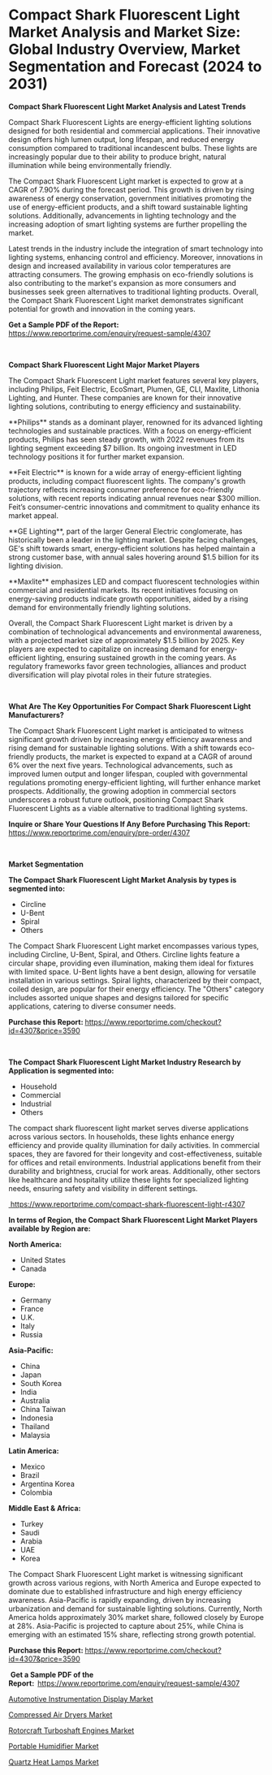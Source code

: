 <p><h1>Compact Shark Fluorescent Light Market Analysis and Market Size: Global Industry Overview, Market Segmentation and Forecast (2024 to 2031)</h1></p><p><strong>Compact Shark Fluorescent Light Market Analysis and Latest Trends</strong></p>
<p><p>Compact Shark Fluorescent Lights are energy-efficient lighting solutions designed for both residential and commercial applications. Their innovative design offers high lumen output, long lifespan, and reduced energy consumption compared to traditional incandescent bulbs. These lights are increasingly popular due to their ability to produce bright, natural illumination while being environmentally friendly.</p><p>The Compact Shark Fluorescent Light market is expected to grow at a CAGR of 7.90% during the forecast period. This growth is driven by rising awareness of energy conservation, government initiatives promoting the use of energy-efficient products, and a shift toward sustainable lighting solutions. Additionally, advancements in lighting technology and the increasing adoption of smart lighting systems are further propelling the market. </p><p>Latest trends in the industry include the integration of smart technology into lighting systems, enhancing control and efficiency. Moreover, innovations in design and increased availability in various color temperatures are attracting consumers. The growing emphasis on eco-friendly solutions is also contributing to the market's expansion as more consumers and businesses seek green alternatives to traditional lighting products. Overall, the Compact Shark Fluorescent Light market demonstrates significant potential for growth and innovation in the coming years.</p></p>
<p><strong>Get a Sample PDF of the Report:&nbsp;</strong> <a href="https://www.reportprime.com/enquiry/request-sample/4307">https://www.reportprime.com/enquiry/request-sample/4307</a></p>
<p>&nbsp;</p>
<p><strong>Compact Shark Fluorescent Light Major Market Players</strong></p>
<p><p>The Compact Shark Fluorescent Light market features several key players, including Philips, Feit Electric, EcoSmart, Plumen, GE, CLI, Maxlite, Lithonia Lighting, and Hunter. These companies are known for their innovative lighting solutions, contributing to energy efficiency and sustainability.</p><p>**Philips** stands as a dominant player, renowned for its advanced lighting technologies and sustainable practices. With a focus on energy-efficient products, Philips has seen steady growth, with 2022 revenues from its lighting segment exceeding $7 billion. Its ongoing investment in LED technology positions it for further market expansion.</p><p>**Feit Electric** is known for a wide array of energy-efficient lighting products, including compact fluorescent lights. The company's growth trajectory reflects increasing consumer preference for eco-friendly solutions, with recent reports indicating annual revenues near $300 million. Feit’s consumer-centric innovations and commitment to quality enhance its market appeal.</p><p>**GE Lighting**, part of the larger General Electric conglomerate, has historically been a leader in the lighting market. Despite facing challenges, GE's shift towards smart, energy-efficient solutions has helped maintain a strong customer base, with annual sales hovering around $1.5 billion for its lighting division.</p><p>**Maxlite** emphasizes LED and compact fluorescent technologies within commercial and residential markets. Its recent initiatives focusing on energy-saving products indicate growth opportunities, aided by a rising demand for environmentally friendly lighting solutions.</p><p>Overall, the Compact Shark Fluorescent Light market is driven by a combination of technological advancements and environmental awareness, with a projected market size of approximately $1.5 billion by 2025. Key players are expected to capitalize on increasing demand for energy-efficient lighting, ensuring sustained growth in the coming years. As regulatory frameworks favor green technologies, alliances and product diversification will play pivotal roles in their future strategies.</p></p>
<p>&nbsp;</p>
<p><strong>What Are The Key Opportunities For Compact Shark Fluorescent Light Manufacturers?</strong></p>
<p><p>The Compact Shark Fluorescent Light market is anticipated to witness significant growth driven by increasing energy efficiency awareness and rising demand for sustainable lighting solutions. With a shift towards eco-friendly products, the market is expected to expand at a CAGR of around 6% over the next five years. Technological advancements, such as improved lumen output and longer lifespan, coupled with governmental regulations promoting energy-efficient lighting, will further enhance market prospects. Additionally, the growing adoption in commercial sectors underscores a robust future outlook, positioning Compact Shark Fluorescent Lights as a viable alternative to traditional lighting systems.</p></p>
<p><strong>Inquire or Share Your Questions If Any Before Purchasing This Report:</strong> <a href="https://www.reportprime.com/enquiry/pre-order/4307">https://www.reportprime.com/enquiry/pre-order/4307</a></p>
<p>&nbsp;</p>
<p><strong>Market Segmentation</strong></p>
<p><strong>The Compact Shark Fluorescent Light Market Analysis by types is segmented into:</strong></p>
<p><ul><li>Circline</li><li>U-Bent</li><li>Spiral</li><li>Others</li></ul></p>
<p><p>The Compact Shark Fluorescent Light market encompasses various types, including Circline, U-Bent, Spiral, and Others. Circline lights feature a circular shape, providing even illumination, making them ideal for fixtures with limited space. U-Bent lights have a bent design, allowing for versatile installation in various settings. Spiral lights, characterized by their compact, coiled design, are popular for their energy efficiency. The "Others" category includes assorted unique shapes and designs tailored for specific applications, catering to diverse consumer needs.</p></p>
<p><strong>Purchase this Report:&nbsp;</strong><a href="https://www.reportprime.com/checkout?id=4307&price=3590">https://www.reportprime.com/checkout?id=4307&price=3590</a></p>
<p>&nbsp;</p>
<p><strong>The Compact Shark Fluorescent Light Market Industry Research by Application is segmented into:</strong></p>
<p><ul><li>Household</li><li>Commercial</li><li>Industrial</li><li>Others</li></ul></p>
<p><p>The compact shark fluorescent light market serves diverse applications across various sectors. In households, these lights enhance energy efficiency and provide quality illumination for daily activities. In commercial spaces, they are favored for their longevity and cost-effectiveness, suitable for offices and retail environments. Industrial applications benefit from their durability and brightness, crucial for work areas. Additionally, other sectors like healthcare and hospitality utilize these lights for specialized lighting needs, ensuring safety and visibility in different settings.</p></p>
<p><a href="https://www.reportprime.com/compact-shark-fluorescent-light-r4307">&nbsp;https://www.reportprime.com/compact-shark-fluorescent-light-r4307</a></p>
<p><strong>In terms of Region, the Compact Shark Fluorescent Light Market Players available by Region are:</strong></p>
<p>
    <p> <strong> North America: </strong>
        <ul>
            <li>United States</li>
            <li>Canada</li>
        </ul>
        </p> 
    <p> <strong> Europe: </strong>
        <ul>
            <li>Germany</li>
            <li>France</li>
            <li>U.K.</li>
            <li>Italy</li>
            <li>Russia</li>
        </ul>
        </p> 
    <p> <strong> Asia-Pacific: </strong>
        <ul>
            <li>China</li>
            <li>Japan</li>
            <li>South Korea</li>
            <li>India</li>
            <li>Australia</li>
            <li>China Taiwan</li>
            <li>Indonesia</li>
            <li>Thailand</li>
            <li>Malaysia</li>
        </ul>
        </p> 
    <p> <strong> Latin America: </strong>
        <ul>
            <li>Mexico</li>
            <li>Brazil</li>
            <li>Argentina Korea</li>
            <li>Colombia</li>
        </ul>
        </p> 
    <p> <strong> Middle East & Africa: </strong>
        <ul>
            <li>Turkey</li>
            <li>Saudi</li>
            <li>Arabia</li>
            <li>UAE</li>
            <li>Korea</li>
        </ul>
    </p>
    </p>
<p><p>The Compact Shark Fluorescent Light market is witnessing significant growth across various regions, with North America and Europe expected to dominate due to established infrastructure and high energy efficiency awareness. Asia-Pacific is rapidly expanding, driven by increasing urbanization and demand for sustainable lighting solutions. Currently, North America holds approximately 30% market share, followed closely by Europe at 28%. Asia-Pacific is projected to capture about 25%, while China is emerging with an estimated 15% share, reflecting strong growth potential.</p></p>
<p><strong>Purchase this Report: </strong><a href="https://www.reportprime.com/checkout?id=4307&price=3590">https://www.reportprime.com/checkout?id=4307&price=3590</a></p>
<p>&nbsp;<strong>Get a Sample PDF of the Report:&nbsp;&nbsp;</strong><a href="https://www.reportprime.com/enquiry/request-sample/4307">https://www.reportprime.com/enquiry/request-sample/4307</a></p>
<p><strong></strong></p>
<p><p><a href="https://issuu.com/reportprime-2/docs/automotive-instrumentation-display-_d474ceda2f589f">Automotive Instrumentation Display Market</a></p><p><a href="https://www.linkedin.com/pulse/compressed-air-dryers-market-size-type-regenerative-desiccant-gh4yc?trackingId=Pk7Ijs7tQOKYASMYg%2B%2BeSw%3D%3D">Compressed Air Dryers Market</a></p><p><a href="https://issuu.com/reportprime-2/docs/rotorcraft-turboshaft-engines-marke_aafcbad43e9d97">Rotorcraft Turboshaft Engines Market</a></p><p><a href="https://www.linkedin.com/pulse/portable-humidifier-market-trends-growth-outlook-2024-2031-i0bxe?trackingId=5QWSJ1evRcKWwYqqB5K2bw%3D%3D">Portable Humidifier Market</a></p><p><a href="https://www.linkedin.com/pulse/quartz-heat-lamps-market-size-growing-cagr-106-report-covers-lckxc?trackingId=RxTD6s92TXymruD5DpJzfA%3D%3D">Quartz Heat Lamps Market</a></p></p>